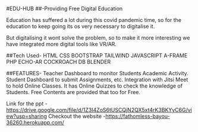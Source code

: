 #EDU-HUB 
##-Providing Free Digital Education

Education has suffered a lot during this covid pandemic time, so for the education to keep going its os very necessary to digitalise it.

But digitalising it wont solve the problem, so to make it more interesting we have integrated more digital tools like VR/AR.

##Tech Used-
HTML
CSS
BOOTSTRAP
TAILWIND
JAVASCRIPT
A-FRAME
PHP
ECHO-AR
COCKROACH DB
BLENDER


##FEATURES-
Teacher Dashboard to monitor Students Academic Activity.
Student Dashboard to submit Assignments, etc.
Integration with Jitsi Meet to hold Online Classes.
It has Online Quizzes to check the knowledge of Students.
Free Contents are provided that too for Free.

Link for the ppt - https://drive.google.com/file/d/1Z3I4ZoS6tUSCQjN2QX5xt4rK3BKYyC6G/view?usp=sharing
Checkout the website -https://fathomless-bayou-36260.herokuapp.com/
